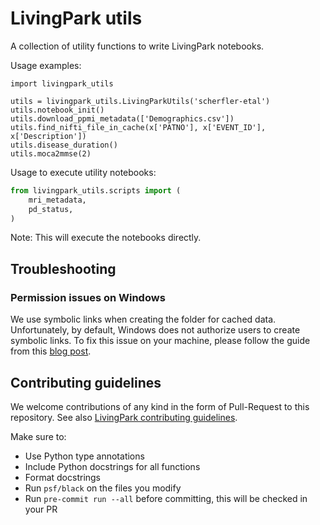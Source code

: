 # LivingPark utils

A collection of utility functions to write LivingPark notebooks.

Usage examples:

```
import livingpark_utils

utils = livingpark_utils.LivingParkUtils('scherfler-etal')
utils.notebook_init()
utils.download_ppmi_metadata(['Demographics.csv'])
utils.find_nifti_file_in_cache(x['PATNO'], x['EVENT_ID'], x['Description'])
utils.disease_duration()
utils.moca2mmse(2)
```

Usage to execute utility notebooks:

```python
from livingpark_utils.scripts import (
    mri_metadata,
    pd_status,
)
```

Note: This will execute the notebooks directly.

## Troubleshooting

### Permission issues on Windows

We use symbolic links when creating the folder for cached data.
Unfortunately, by default, Windows does not authorize users to create symbolic links.
To fix this issue on your machine, please follow the guide from this [blog post](https://www.scivision.dev/windows-symbolic-link-permission-enable/).

## Contributing guidelines

We welcome contributions of any kind in the form of Pull-Request to this repository.
See also [LivingPark contributing guidelines](https://github.com/LivingPark-MRI/documentation).

Make sure to:
* Use Python type annotations
* Include Python docstrings for all functions
* Format docstrings 
* Run `psf/black` on the files you modify
* Run `pre-commit run --all` before committing, this will be checked in your PR
